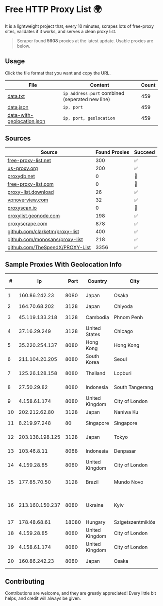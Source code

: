 
# Free HTTP Proxy List 🌍

It is a lightweight project that, every 10 minutes, scrapes lots of free-proxy sites, validates if it works, and serves a clean proxy list.


> Scraper found **5608** proxies at the latest update. Usable proxies are below.

## Usage

Click the file format that you want and copy the URL.


|File|Content|Count|
|----|-------|-----|
|[data.txt](https://raw.githubusercontent.com/themiralay/Proxy-List-World/master/data.txt)|`ip_address:port` combined (seperated new line)|459|
|[data.json](https://raw.githubusercontent.com/themiralay/Proxy-List-World/master/data.json)|`ip, port`|459|
|[data-with-geolocation.json](https://raw.githubusercontent.com/themiralay/Proxy-List-World/master/data-with-geolocation.json)|`ip, port, geolocation`|459|

## Sources

|Source|Found Proxies|Succeed|
|------|-------------|-------|
|[free-proxy-list.net](https://free-proxy-list.net)|300|✅|
|[us-proxy.org](https://www.us-proxy.org)|200|✅|
|[proxydb.net](http://proxydb.net)|0|🚫|
|[free-proxy-list.com](https://free-proxy-list.com/?page=&port=&type%5B%5D=http&type%5B%5D=https&up_time=0&search=Search)|0|🚫|
|[proxy-list.download](https://www.proxy-list.download/HTTP)|26|✅|
|[vpnoverview.com](https://vpnoverview.com/privacy/anonymous-browsing/free-proxy-servers)|32|✅|
|[proxyscan.io](https://www.proxyscan.io)|0|🚫|
|[proxylist.geonode.com](https://proxylist.geonode.com/api/proxy-list?limit=300&page=1&sort_by=lastChecked&sort_type=desc&protocols=http,https)|198|✅|
|[proxyscrape.com](https://api.proxyscrape.com/v2/?request=displayproxies&protocol=http&timeout=10000&country=all&ssl=all&anonymity=all)|878|✅|
|[github.com/clarketm/proxy-list](https://raw.githubusercontent.com/clarketm/proxy-list/master/proxy-list-raw.txt)|400|✅|
|[github.com/monosans/proxy-list](https://raw.githubusercontent.com/monosans/proxy-list/main/proxies/http.txt)|218|✅|
|[github.com/TheSpeedX/PROXY-List](https://raw.githubusercontent.com/TheSpeedX/PROXY-List/master/http.txt)|3356|✅|


## Sample Proxies With Geolocation Info

|#|Ip|Port|Country|City|Internet Service Provider|
|-|--|----|-------|----|-------------------------|
|1|160.86.242.23|8080|Japan|Osaka|Sony Network Communications Inc|
|2|164.70.68.202|3128|Japan|Chiyoda|InfoSphere|
|3|45.119.133.218|3128|Cambodia|Phnom Penh|VIETTEL (CAMBODIA) PTE., LTD|
|4|37.16.29.249|3128|United States|Chicago|Fly.io, Inc.|
|5|35.220.254.137|8080|Hong Kong|Hong Kong|Google LLC|
|6|211.104.20.205|8080|South Korea|Seoul|Korea Telecom|
|7|125.26.128.158|8080|Thailand|Lopburi|TOT Public Company Limited|
|8|27.50.29.82|8080|Indonesia|South Tangerang|PT. Mora Telematika Indonesia|
|9|4.158.61.174|8080|United Kingdom|City of London|Microsoft Corporation|
|10|202.212.62.80|3128|Japan|Naniwa Ku|SIMPLEIA|
|11|8.219.97.248|80|Singapore|Singapore|Alibaba (US) Technology Co., Ltd.|
|12|203.138.198.125|3128|Japan|Tokyo|NTT PC Communications, Inc.|
|13|103.46.8.11|8088|Indonesia|Denpasar|PT JARINGANKU SARANA NUSANTARA|
|14|4.159.28.85|8080|United Kingdom|City of London|Microsoft Corporation|
|15|177.85.70.50|3128|Brazil|Mundo Novo|ASE TELECOMUNICAÇÕES LTDA ME|
|16|213.160.150.237|8080|Ukraine|Kyiv|"SCIENTIFIC-INDUSTRIAL FIRM "VOLZ" LIMITED LIABILITY COMPANY|
|17|178.48.68.61|18080|Hungary|Szigetszentmiklós|UPC|
|18|4.159.28.85|8080|United Kingdom|City of London|Microsoft Corporation|
|19|4.158.61.174|8080|United Kingdom|City of London|Microsoft Corporation|
|20|160.86.242.23|8080|Japan|Osaka|Sony Network Communications Inc|



## Contributing

Contributions are welcome, and they are greatly appreciated! Every
little bit helps, and credit will always be given.


